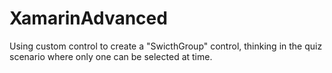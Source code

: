 # XamarinAdvanced
Using custom control to create a "SwicthGroup" control, thinking in the quiz scenario where only one can be selected at time.
